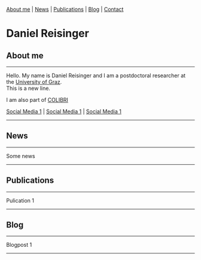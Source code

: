 [About me](#about) | [News]() | [Publications]() | [Blog]() | [Contact]()

# Daniel Reisinger

## About me <a name="about" ></a>
---

Hello. My name is Daniel Reisinger and I am a postdoctoral researcher at the [University of Graz](https://www.uni-graz.at/en/). <br> This is a new line. 

I am also part of [COLIBRI](https://colibri.uni-graz.at/de/)

[Social Media 1](https://www.linkedin.com/in/reisindan) | [Social Media 1](https://www.linkedin.com/in/reisindan) | [Social Media 1](https://www.linkedin.com/in/reisindan)

---

## News
---

Some news

---

## Publications
---

Pulication 1

---

## Blog
---

Blogpost 1

--- 

